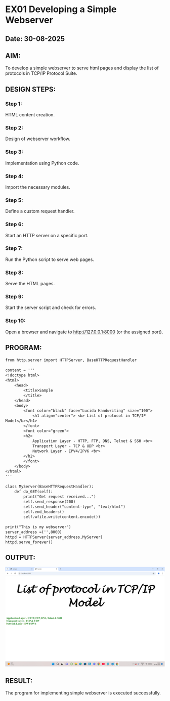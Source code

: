 # EX01 Developing a Simple Webserver
## Date: 30-08-2025

## AIM:
To develop a simple webserver to serve html pages and display the list of protocols in TCP/IP Protocol Suite.

## DESIGN STEPS:
### Step 1: 
HTML content creation.

### Step 2:
Design of webserver workflow.

### Step 3:
Implementation using Python code.

### Step 4:
Import the necessary modules.

### Step 5:
Define a custom request handler.

### Step 6:
Start an HTTP server on a specific port.

### Step 7:
Run the Python script to serve web pages.

### Step 8:
Serve the HTML pages.

### Step 9:
Start the server script and check for errors.

### Step 10:
Open a browser and navigate to http://127.0.0.1:8000 (or the assigned port).

## PROGRAM:
```
from http.server import HTTPServer, BaseHTTPRequestHandler

content = '''
<!doctype html>
<html>
    <head>
        <title>Sample
        </title>
    </head>
    <body>
        <font color="black" face="Lucida Handwriting" size="100">
            <h1 align="center"> <b> List of protocol in TCP/IP Model</b></h1>
        </font>
        <font color="green">
        <h2>
            Application Layer - HTTP, FTP, DNS, Telnet & SSH <br>
            Transport Layer - TCP & UDP <br>
            Network Layer - IPV4/IPV6 <br>
        </h2>
        </font>
    </body>
</html>
'''

class MyServer(BaseHTTPRequestHandler):
    def do_GET(self):
        print("Get request received...")
        self.send_response(200) 
        self.send_header("content-type", "text/html")       
        self.end_headers()
        self.wfile.write(content.encode())

print("This is my webserver") 
server_address =('',8000)
httpd = HTTPServer(server_address,MyServer)
httpd.serve_forever()
```


## OUTPUT:

![alt text](<Screenshot (2).png>)
## RESULT:
The program for implementing simple webserver is executed successfully.
